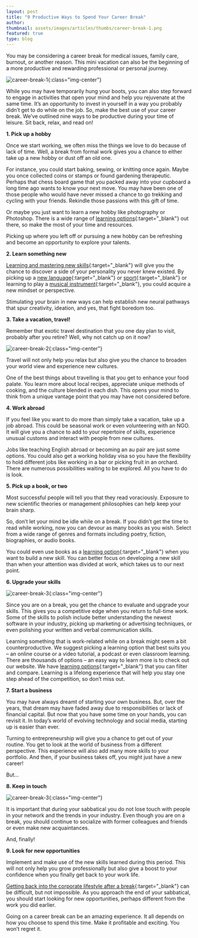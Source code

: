 ```yaml
---
layout: post
title: "9 Productive Ways to Spend Your Career Break"
author:
thumbnail: assets/images/articles/thumbs/career-break-1.png
featured: true
type: blog
---
```


You may be considering a career break for medical issues, family care, burnout, or another reason. This mini vacation can also be the beginning of a more productive and rewarding professional or personal journey.

![career-break-1](/assets/images/articles/career-break-1.png){:class="img-center"}

While you may have temporarily hung your boots, you can also step forward to engage in activities that open your mind and help you rejuvenate at the same time. It’s an opportunity to invest in yourself in a way you probably didn’t get to do while on the job.
So, make the best use of your career break. We’ve outlined nine ways to be productive during your time of leisure. Sit back, relax, and read on!

**1. Pick up a hobby**

Once we start working, we often miss the things we love to do because of lack of time. Well, a break from formal work gives you a chance to either take up a new hobby or dust off an old one.

For instance, you could start baking, sewing, or knitting once again. Maybe you once collected coins or stamps or found gardening therapeutic. Perhaps that chess board game that you packed away into your cupboard a long time ago wants to know your next move. You may have been one of those people who would have never missed a chance to go trekking and cycling with your friends. Rekindle those passions with this gift of time.

Or maybe you just want to learn a new hobby like photography or Photoshop. There is a wide range of [learning options](https://lore.online/){:target="\_blank"} out there, so make the most of your time and resources.

Picking up where you left off or pursuing a new hobby can be refreshing and become an opportunity to explore your talents.

**2. Learn something new**

[Learning and mastering new skills](https://blog.lore.online/2019/10/31/learn-new-skill.html){:target="\_blank"} will give you the chance to discover a side of your personality you never knew existed. By picking up a [new language](https://lore.online/course/spanish-vocabulary-sports-travel-and-the-home-4f59c6ae8c){:target="\_blank"} or [sport](https://lore.online/results/sports){:target="\_blank"} or learning to play a [musical instrument](https://lore.online/results/learn%2520music){:target="\_blank"}, you could acquire a new mindset or perspective.

Stimulating your brain in new ways can help establish new neural pathways that spur creativity, ideation, and yes, that fight boredom too.

**3. Take a vacation, travel!**

Remember that exotic travel destination that you one day plan to visit, probably after you retire? Well, why not catch up on it now?

![career-break-2](/assets/images/articles/career-break-2.png){:class="img-center"}

Travel will not only help you relax but also give you the chance to broaden your world view and experience new cultures.

One of the best things about travelling is that you get to enhance your food palate. You learn more about local recipes, appreciate unique methods of cooking, and the culture blended in each dish. This opens your mind to think from a unique vantage point that you may have not considered before.

**4. Work abroad**

If you feel like you want to do more than simply take a vacation, take up a job abroad. This could be seasonal work or even volunteering with an NGO. It will give you a chance to add to your repertoire of skills, experience unusual customs and interact with people from new cultures.

Jobs like teaching English abroad or becoming an au pair are just some options. You could also get a working holiday visa so you have the flexibility to hold different jobs like working in a bar or picking fruit in an orchard. There are numerous possibilities waiting to be explored. All you have to do is look.

**5. Pick up a book, or two**

Most successful people will tell you that they read voraciously. Exposure to new scientific theories or management philosophies can help keep your brain sharp.

So, don’t let your mind be idle while on a break. If you didn’t get the time to read while working, now you can devour as many books as you wish. Select from a wide range of genres and formats including poetry, fiction, biographies, or audio books.

You could even use books as a [learning option](https://lore.online/){:target="\_blank"} when you want to build a new skill. You can better focus on developing a new skill than when your attention was divided at work, which takes us to our next point.

**6. Upgrade your skills**

![career-break-3](/assets/images/articles/career-break-3.png){:class="img-center"}

Since you are on a break, you get the chance to evaluate and upgrade your skills. This gives you a competitive edge when you return to full-time work. Some of the skills to polish include better understanding the newest software in your industry, picking up marketing or advertising techniques, or even polishing your written and verbal communication skills.

Learning something that is work-related while on a break might seem a bit counterproductive. We suggest picking a learning option that best suits you – an online course or a video tutorial, a podcast or even classroom learning. There are thousands of options – an easy way to learn more is to check out our website. We have [learning options](https://lore.online/){:target="\_blank"} that you can filter and compare. Learning is a lifelong experience that will help you stay one step ahead of the competition, so don’t miss out.

**7. Start a business**

You may have always dreamt of starting your own business. But, over the years, that dream may have faded away due to responsibilities or lack of financial capital. But now that you have some time on your hands, you can revisit it. In today’s world of evolving technology and social media, starting up is easier than ever.

Turning to entrepreneurship will give you a chance to get out of your routine. You get to look at the world of business from a different perspective. This experience will also add many more skills to your portfolio. And then, if your business takes off, you might just have a new career!

But…

**8. Keep in touch**

![career-break-3](/assets/images/articles/career-break-3.png){:class="img-center"}

It is important that during your sabbatical you do not lose touch with people in your network and the trends in your industry. Even though you are on a break, you should continue to socialize with former colleagues and friends or even make new acquaintances.<br>

And, finally!

**9. Look for new opportunities**

Implement and make use of the new skills learned during this period. This will not only help you grow professionally but also give a boost to your confidence when you finally get back to your work life.

[Getting back into the corporate lifestyle after a break](https://blog.lore.online/2019/09/18/getting-back-on-workforce.html){:target="\_blank"} can be difficult, but not impossible. As you approach the end of your sabbatical, you should start looking for new opportunities, perhaps different from the work you did earlier.

Going on a career break can be an amazing experience. It all depends on how you choose to spend this time. Make it profitable and exciting. You won’t regret it.
